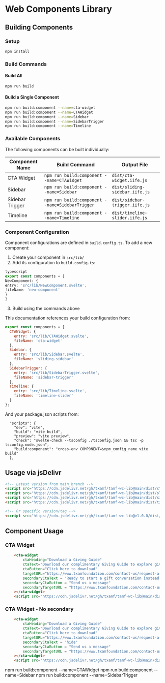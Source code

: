 # Web Components Library

## Building Components

### Setup

```bash
npm install
```

### Build Commands

#### Build All

```bash
npm run build
```

#### Build a Single Component

```bash
npm run build:component --name=cta-widget
npm run build:component --name=CTAWidget
npm run build:component --name=Sidebar
npm run build:component --name=SidebarTrigger
npm run build:component --name=Timeline
```


### Available Components

The following components can be built individually:

| Component Name | Build Command | Output File |
|---------------|---------------|-------------|
| CTA Widget | `npm run build:component --name=CTAWidget` | `dist/cta-widget.iife.js` |
| Sidebar | `npm run build:component --name=Sidebar` | `dist/sliding-sidebar.iife.js` |
| Sidebar Trigger | `npm run build:component --name=SidebarTrigger` | `dist/sidebar-trigger.iife.js` |
| Timeline | `npm run build:component --name=Timeline` | `dist/timeline-slider.iife.js` |

### Component Configuration

Component configurations are defined in `build.config.ts`. To add a new component:

1. Create your component in `src/lib/`
2. Add its configuration to `build.config.ts`:
```ts
typescript
export const components = {
NewComponent: {
entry: 'src/lib/NewComponent.svelte',
fileName: 'new-component'
}
}
```

3. Build using the commands above

This documentation references your build configuration from:

```js
export const components = {
  CTAWidget: {
    entry: 'src/lib/CTAWidget.svelte',
    fileName: 'cta-widget'
  },
  Sidebar: {
    entry: 'src/lib/Sidebar.svelte',
    fileName: 'sliding-sidebar'
  },
  SidebarTrigger: {
    entry: 'src/lib/SidebarTrigger.svelte',
    fileName: 'sidebar-trigger'
  },
  Timeline: {
    entry: 'src/lib/Timeline.svelte',
    fileName: 'timeline-slider'
  }
};
```
And your package.json scripts from:
```
  "scripts": {
    "dev": "vite",
    "build": "vite build",
    "preview": "vite preview",
    "check": "svelte-check --tsconfig ./tsconfig.json && tsc -p tsconfig.node.json",
    "build:component": "cross-env COMPONENT=$npm_config_name vite build"
  },
```

## Usage via jsDelivr

```html
<!-- Latest version from main branch -->
<script src="https://cdn.jsdelivr.net/gh/txamf/tamf-wc-lib@main/dist/cta-widget.iife.js"></script>
<script src="https://cdn.jsdelivr.net/gh/txamf/tamf-wc-lib@main/dist/sliding-sidebar.iife.js"></script>
<script src="https://cdn.jsdelivr.net/gh/txamf/tamf-wc-lib@main/dist/sidebar-trigger.iife.js"></script>
<script src="https://cdn.jsdelivr.net/gh/txamf/tamf-wc-lib@main/dist/timeline-slider.iife.js"></script>

<!-- Or specific version/tag -->
<script src="https://cdn.jsdelivr.net/gh/txamf/tamf-wc-lib@v1.0.0/dist/cta-widget.iife.js"></script>
```

## Component Usage
### CTA Widget
```html
    <cta-widget
        ctaHeading="Download a Giving Guide"
        ctaText="Download our complimentary Giving Guide to explore giving methods and learn more about campus areas you can support with an endowment."
        ctaButton="Click here to download"
        targetURL="https://www.txamfoundation.com/contact-us/request-a-giving-guide.aspx"
        secondaryCtaText = "Ready to start a gift conversation instead?"
        secondaryCtaButton = "Send us a message"
        secondaryTargetURL = "https://www.txamfoundation.com/contact-us.aspx"
    ></cta-widget>    
    <script src="https://cdn.jsdelivr.net/gh/txamf/tamf-wc-lib@main/dist/cta-widget.iife.js"></script>
```
### CTA Widget - No secondary
```html
    <cta-widget
        ctaHeading="Download a Giving Guide"
        ctaText="Download our complimentary Giving Guide to explore giving methods and learn more about campus areas you can support with an endowment."
        ctaButton="Click here to download"
        targetURL="https://www.txamfoundation.com/contact-us/request-a-giving-guide.aspx"
        secondaryCtaText = "hide"
        secondaryCtaButton = "Send us a message"
        secondaryTargetURL = "https://www.txamfoundation.com/contact-us.aspx"
    ></cta-widget>    
    <script src="https://cdn.jsdelivr.net/gh/txamf/tamf-wc-lib@main/dist/cta-widget.iife.js"></script>
```

npm run build:component --name=CTAWidget
npm run build:component --name=Sidebar
npm run build:component --name=SidebarTrigger

